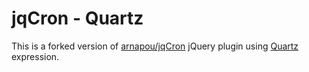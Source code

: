 jqCron - Quartz
======

This is a forked version of [arnapou/jqCron](https://github.com/arnapou/jqcron) jQuery plugin using [Quartz](http://quartz-scheduler.org/documentation/quartz-2.x/tutorials/crontrigger) expression.
